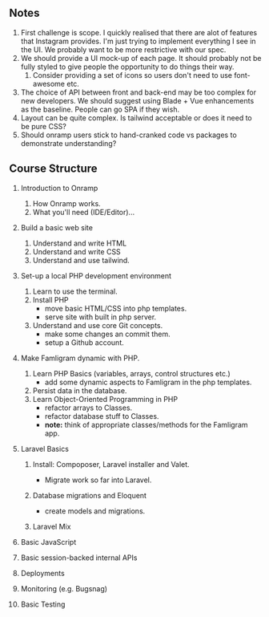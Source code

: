 ## Notes

1. First challenge is scope. I quickly realised that there are alot of features that Instagram provides. I'm just trying to implement everything I see in the UI. We probably want to be more restrictive with our spec.
2. We should provide a UI mock-up of each page. It should probably not be fully styled to give people the opportunity to do things their way.
   1. Consider providing a set of icons so users don't need to use font-awesome etc. 
3. The choice of API between front and back-end may be too complex for new developers. We should suggest using Blade + Vue enhancements as the baseline. People can go SPA if they wish.
4. Layout can be quite complex. Is tailwind acceptable or does it need to be pure CSS?
5. Should onramp users stick to hand-cranked code vs packages to demonstrate understanding?

## Course Structure

1. Introduction to Onramp
    1. How Onramp works.
    1. What you'll need (IDE/Editor)...
1. Build a basic web site
   1. Understand and write HTML
   1. Understand and write CSS
   1. Understand and use tailwind.

1. Set-up a local PHP development environment
    1. Learn to use the terminal.
    1. Install PHP
        - move basic HTML/CSS into php templates.
        - serve site with built in php server.
    1. Understand and use core Git concepts.
        - make some changes an commit them.
        - setup a Github account.
1. Make Famligram dynamic with PHP.
    1. Learn PHP Basics (variables, arrays, control structures etc.)
        - add some dynamic aspects to Famligram in the php templates.
    1. Persist data in the database.
    1. Learn Object-Oriented Programming in PHP
        - refactor arrays to Classes.
        - refactor database stuff to Classes.
        - **note:** think of appropriate classes/methods for the Famligram app.
1. Laravel Basics
    1. Install: Compoposer, Laravel installer and Valet.
        - Migrate work so far into Laravel.

    1.  Database migrations and Eloquent
        - create models and migrations.
    1. Laravel Mix
1. Basic JavaScript
1. Basic session-backed internal APIs
1. Deployments
1. Monitoring (e.g. Bugsnag)
1. Basic Testing
